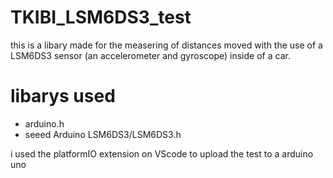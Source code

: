 # TKIBI_LSM6DS3_test
this is a libary made for the measering of distances moved with the use of a LSM6DS3 sensor (an accelerometer and gyroscope) inside of a car.

# libarys used

- arduino.h
- seeed Arduino LSM6DS3/LSM6DS3.h

i used the platformIO extension on VScode to upload the test to a arduino uno 

